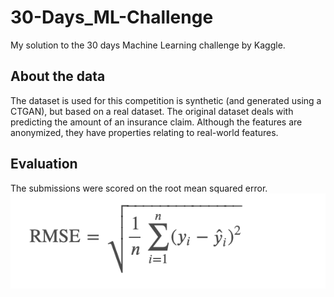 # 30-Days_ML-Challenge
 My solution to the 30 days Machine Learning challenge by Kaggle.

## About the data
 The dataset is used for this competition is synthetic (and generated using a CTGAN), but based on a real dataset. The original dataset deals with predicting the amount of an insurance claim. Although the features are anonymized, they have properties relating to real-world features.

## Evaluation
 The submissions were scored on the root mean squared error.
 ![formula](https://github.com/HashKapi/30-Days_ML-Challenge/blob/main/images/formula.png)

